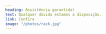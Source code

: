 ```yaml
---
heading: Assistência garantida!
text: Qualquer dúvida estamos a disposição.
link: Confira
image: "/photos/rack.jpg"
---
```

